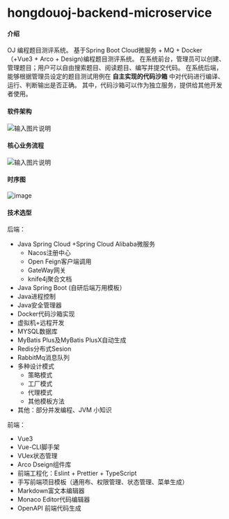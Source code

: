 # hongdouoj-backend-microservice

#### 介绍
OJ 编程题目测评系统。
基于Spring Boot Cloud微服务 + MQ + Docker（+Vue3 + Arco + Design)编程题目测评系统。
在系统前台，管理员可以创建、管理题目；用户可以自由搜索题目、阅读题目、编写并提交代码。
在系统后端，能够根据管理员设定的题目测试用例在 **自主实现的代码沙箱** 中对代码进行编译、运行、判断输出是否正确。
其中，代码沙箱可以作为独立服务，提供给其他开发者使用。

#### 软件架构
![输入图片说明](https://foruda.gitee.com/images/1730272241255441275/171eb0bd_13041225.png "屏幕截图")


#### 核心业务流程
![输入图片说明](https://foruda.gitee.com/images/1730272270286943059/568aabda_13041225.png "屏幕截图")


#### 时序图
![image](https://github.com/user-attachments/assets/a29d9470-c25b-4c5d-a841-b0c82810b198)



#### 技术选型
后端：
- Java Spring Cloud +Spring Cloud Alibaba微服务
    - Nacos注册中心
    - Open Feign客户端调用
    - GateWay网关
    - knife4j聚合文档
- Java Spring Boot (自研后端万用模板）
- Java进程控制
- Java安全管理器
- Docker代码沙箱实现
- 虚拟机+远程开发
- MYSQL数据库
- MyBatis Plus及MyBatis PlusX自动生成
- Redis分布式Sesion
- RabbitMq消息队列
- 多种设计模式
     - 策略模式
     - 工厂模式
     - 代理模式
     - 其他模板方法
- 其他：部分并发编程、JVM 小知识

前端：
- Vue3
- Vue-CLI脚手架
- VUex状态管理
- Arco Dseign组件库
- 前端工程化：Eslint + Prettier + TypeScript
- 手写前端项目模板（通用布、权限管理、状态管理、菜单生成）
- Markdown富文本编辑器
- Monaco Editor代码编辑器
- OpenAPI 前端代码生成

